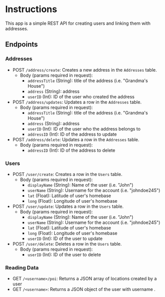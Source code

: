 # Instructions

This app is a simple REST API for creating users and linking them with addresses.

## Endpoints

### Addresses
* POST `/address/create`: Creates a new address in the `Addresses` table.
  * Body (params required in request):
      * `addressTitle` (String): title of the address (i.e. "Grandma's House")
      * `address` (String): address
      * `userID` (Int): ID of the user who created the address
* POST `/address/updates`: Updates a row in the `Addresses` table.
  * Body (params required in request):
      * `addressTitle` (String): title of the address (i.e. "Grandma's House")
      * `address` (String): address
      * `userID` (Int): ID of the user who the address belongs to
      * `addressID` (Int): ID of the address to update
* POST `/address/delete`: Updates a row in the `Addresses` table.
  * Body (params required in request):
      * `addressID` (Int): ID of the address to delete

### Users       
* POST `/user/create`: Creates a row in the `Users` table.
  * Body (params required in request):
      * `displayName` (String): Name of the user (i.e. "John")
      * `userName` (String): Username for the account (i.e. "johndoe245")
      * `lat` (Float): Latitude of user's homebase
      * `long` (Float): Longitude of user's homebase
* POST `/user/update`: Updates a row in the `Users` table.
  * Body (params required in request):
      * `displayName` (String): Name of the user (i.e. "John")
      * `userName` (String): Username for the account (i.e. "johndoe245")
      * `lat` (Float): Latitude of user's homebase
      * `long` (Float): Longitude of user's homebase
      * `userID` (Int): ID of the user to update
* POST `/user/delete`: Deletes a row in the `Users` table.
  * Body (params required in request):
      * `userID` (Int): ID of the user to delete

### Reading Data
* GET `/<username>/poi`: Returns a JSON array of locations created by a user
* GET `/<username>`: Returns a JSON object of the user with username <username>.
